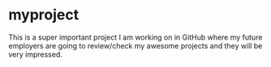 # myproject
This is a super important project I am working on in GitHub 
where my future employers are going to review/check my awesome
projects and they will be very impressed.
